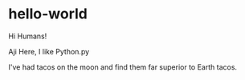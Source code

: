 # hello-world

Hi Humans!

Aji Here, I like Python.py

I've had tacos on the moon and find them far superior to Earth tacos.

